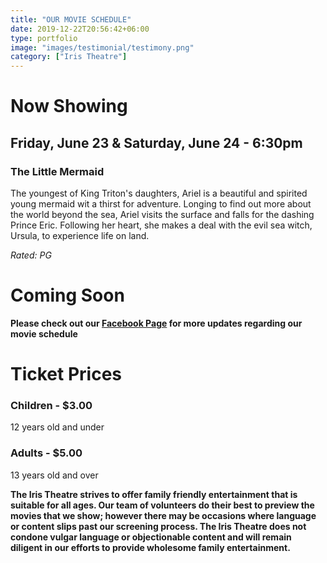 ```yaml
---
title: "OUR MOVIE SCHEDULE"
date: 2019-12-22T20:56:42+06:00
type: portfolio
image: "images/testimonial/testimony.png"
category: ["Iris Theatre"]
---
```


# Now Showing

## Friday, June 23 & Saturday, June 24 - 6:30pm

### The Little Mermaid

The youngest of King Triton's daughters, Ariel is a beautiful and spirited young mermaid wit a thirst for adventure. Longing to find out more about the world beyond the sea, Ariel visits the surface and falls for the dashing Prince Eric. Following her heart, she makes a deal with the evil sea witch, Ursula, to experience life on land.

_Rated: PG_

# Coming Soon

**Please check out our [Facebook Page](https://www.facebook.com/Themotzingcenter/) for more updates regarding our movie schedule**

# Ticket Prices

### Children - $3.00
12 years old and under

### Adults - $5.00 
13 years old and over

**The Iris Theatre strives to offer family friendly entertainment that is suitable for all ages. Our team of volunteers do their best to preview the movies that we show; however there may be occasions where language or content slips past our screening process. The Iris Theatre does not condone vulgar language or objectionable content and will remain diligent in our efforts to provide wholesome family entertainment.**
